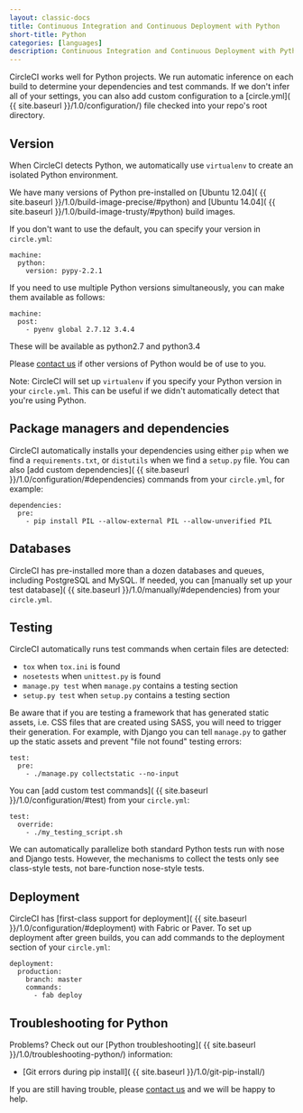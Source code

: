 ```yaml
---
layout: classic-docs
title: Continuous Integration and Continuous Deployment with Python
short-title: Python
categories: [languages]
description: Continuous Integration and Continuous Deployment with Python
---
```


CircleCI works well for Python projects. We run automatic inference on each
build to determine your dependencies and test commands. If we don't infer all
of your settings, you can also add custom configuration to a
[circle.yml]( {{ site.baseurl }}/1.0/configuration/) file checked into your repo's root directory.

## Version

When CircleCI detects Python, we automatically use `virtualenv` to create an isolated Python environment.

We have many versions of Python pre-installed on [Ubuntu 12.04]( {{ site.baseurl }}/1.0/build-image-precise/#python) and [Ubuntu 14.04]( {{ site.baseurl }}/1.0/build-image-trusty/#python) build images.

If you don't want to use the default, you can specify your version in `circle.yml`:

```
machine:
  python:
    version: pypy-2.2.1
```

If you need to use multiple Python versions simultaneously, you can make them available as follows:

```
machine:
  post:
    - pyenv global 2.7.12 3.4.4
```
These will be available as python2.7 and python3.4

Please [contact us](mailto:support@circleci.com) if other versions of Python
would be of use to you.

<span class='label label-info'>Note:</span>
CircleCI will set up `virtualenv` if you specify your Python version in your `circle.yml`.
This can be useful if we didn't automatically detect that you're using Python.

## Package managers and dependencies

CircleCI automatically installs your dependencies using either `pip` when we find
a `requirements.txt`, or `distutils` when we find a `setup.py` file. You can
also [add custom dependencies]( {{ site.baseurl }}/1.0/configuration/#dependencies) commands from
your `circle.yml`, for example:

```
dependencies:
  pre:
    - pip install PIL --allow-external PIL --allow-unverified PIL
```

## Databases

CircleCI has pre-installed more than a dozen databases and queues, including PostgreSQL and
MySQL. If needed, you can
[manually set up your test database]( {{ site.baseurl }}/1.0/manually/#dependencies) from your
`circle.yml`.

## Testing

CircleCI automatically runs test commands when certain files are detected:

- `tox` when `tox.ini` is found
- `nosetests` when `unittest.py` is found
- `manage.py test` when `manage.py` contains a testing section
- `setup.py test` when `setup.py` contains a testing section

Be aware that if you are testing a framework that has generated static assets, i.e. CSS files
that are created using SASS, you will need to trigger their generation. For example, with Django
you can tell `manage.py` to gather up the static assets and prevent "file not found" testing errors:

```
test:
  pre:
    - ./manage.py collectstatic --no-input
```

You can [add custom test commands]( {{ site.baseurl }}/1.0/configuration/#test) from your `circle.yml`:

```
test:
  override:
    - ./my_testing_script.sh
```

We can automatically parallelize both standard Python tests run with nose and
Django tests. However, the mechanisms to collect the tests only see class-style
tests, not bare-function nose-style tests.

## Deployment

CircleCI has [first-class support for deployment]( {{ site.baseurl }}/1.0/configuration/#deployment)
with Fabric or Paver. To set up deployment after green builds, you can add
commands to the deployment section of your `circle.yml`:

```
deployment:
  production:
    branch: master
    commands:
      - fab deploy
```

## Troubleshooting for Python

Problems? Check out our [Python troubleshooting]( {{ site.baseurl }}/1.0/troubleshooting-python/)
information:

* [Git errors during pip install]( {{ site.baseurl }}/1.0/git-pip-install/)

If you are still having trouble, please [contact us](mailto:support@circleci.com)
and we will be happy to help.

